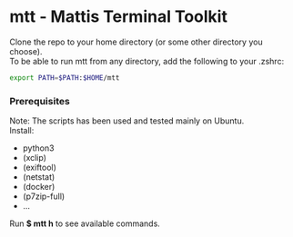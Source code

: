 # mtt - Mattis Terminal Toolkit

Clone the repo to your home directory (or some other directory you choose).   
To be able to run mtt from any directory, add the following to your .zshrc:
```sh
export PATH=$PATH:$HOME/mtt
```
  
  
### Prerequisites  
Note: The scripts has been used and tested mainly on Ubuntu.  
Install:
- python3
- (xclip)
- (exiftool)
- (netstat)
- (docker)  
- (p7zip-full)
- ...
  

Run **$ mtt h** to see available commands.


